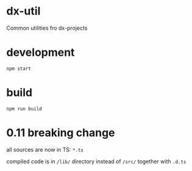 # dx-util
Common utilities fro dx-projects

# development
`npm start`

# build
`npm run build`

# 0.11 breaking change
all sources are now in TS: `*.ts`

compiled code is in `/lib/` directory instead of `/src/` together with `.d.ts`